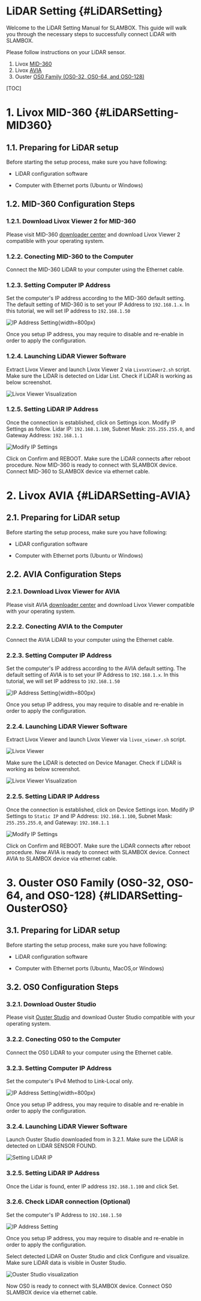 # LiDAR Setting {#LiDARSetting}

Welcome to the LiDAR Setting Manual for SLAMBOX.
This guide will walk you through the necessary steps to successfully connect LiDAR with SLAMBOX.

Please follow instructions on your LiDAR sensor.

1. Livox [MID-360](#LiDARSetting-MID360)
2. Livox [AVIA](#LiDARSetting-AVIA)
3. Ouster [OS0 Family (OS0-32, OS0-64, and OS0-128)](#LIDARSetting-OusterOS0)


[TOC]

# 1. Livox MID-360 {#LiDARSetting-MID360}

## 1.1. Preparing for LiDAR setup

Before starting the setup process, make sure you have following:

* LiDAR configuration software

* Computer with Ethernet ports (Ubuntu or Windows)

## 1.2. MID-360 Configuration Steps

### 1.2.1. Download Livox Viewer 2 for MID-360

Please visit MID-360 [downloader center](https://www.livoxtech.com/mid-360/downloads) and download Livox Viewer 2 compatible with your operating system.

### 1.2.2. Conecting MID-360 to the Computer

Connect the MID-360 LiDAR to your computer using the Ethernet cable.

### 1.2.3. Setting Computer IP Address

Set the computer's IP address according to the MID-360 default setting. The default setting of MID-360 is to set your IP Address to `192.168.1.x`.
In this tutorial, we will set IP address to `192.168.1.50`


![IP Address Setting](getting_started/lidar_setting/ip_setting_192_168_1_50.jpg){width=800px}

Once you setup IP address, you may require to disable and re-enable in order to apply the configuration.


### 1.2.4. Launching LiDAR Viewer Software

Extract Livox Viewer and launch Livox Viewer 2 via `LivoxViewer2.sh` script.
Make sure the LiDAR is detected on Lidar List. Check if LiDAR is working as below screenshot.

![Livox Viewer Visualization](getting_started/lidar_setting/Livox_Viewer_2_working.jpg)

### 1.2.5. Setting LiDAR IP Address

Once the connection is established, click on Settings icon.
Modify IP Settings as follow. Lidar IP: `192.168.1.100`, Subnet Mask: `255.255.255.0`, and Gateway Address: `192.168.1.1`

![Modify IP Settings](getting_started/lidar_setting/Livox_Viewer_2_setting.jpg)

Click on Confirm and REBOOT. Make sure the LiDAR connects after reboot procedure.
Now MID-360 is ready to connect with SLAMBOX device. Connect MID-360 to SLAMBOX device via ethernet cable.

# 2. Livox AVIA {#LiDARSetting-AVIA}

## 2.1. Preparing for LiDAR setup

Before starting the setup process, make sure you have following:

* LiDAR configuration software

* Computer with Ethernet ports (Ubuntu or Windows)

## 2.2. AVIA Configuration Steps

### 2.2.1. Download Livox Viewer for AVIA

Please visit AVIA [downloader center](https://www.livoxtech.com/avia/downloads) and download Livox Viewer compatible with your operating system.

### 2.2.2. Conecting AVIA to the Computer

Connect the AVIA LiDAR to your computer using the Ethernet cable.

### 2.2.3. Setting Computer IP Address

Set the computer's IP address according to the AVIA default setting. The default setting of AVIA is to set your IP Address to `192.168.1.x`.
In this tutorial, we will set IP address to `192.168.1.50`

![IP Address Setting](getting_started/lidar_setting/ip_setting_192_168_1_50.jpg){width=800px}

Once you setup IP address, you may require to disable and re-enable in order to apply the configuration.


### 2.2.4. Launching LiDAR Viewer Software

Extract Livox Viewer and launch Livox Viewer via `livox_viewer.sh` script.

![Livox Viewer](getting_started/lidar_setting/Livox_Viewer_0_10_init.jpg)

Make sure the LiDAR is detected on Device Manager. Check if LiDAR is working as below screenshot.

![Livox Viewer Visualization](getting_started/lidar_setting/Livox_Viewer_0_10_working.jpg)

### 2.2.5. Setting LiDAR IP Address

Once the connection is established, click on Device Settings icon.
Modify IP Settings to `Static IP` and IP Address: `192.168.1.100`, Subnet Mask: `255.255.255.0`, and Gateway: `192.168.1.1`

![Modify IP Settings](getting_started/lidar_setting/Livox_Viewer_0_10_setting.jpg)


Click on Confirm and REBOOT. Make sure the LiDAR connects after reboot procedure.
Now AVIA is ready to connect with SLAMBOX device. Connect AVIA to SLAMBOX device via ethernet cable.

# 3. Ouster OS0 Family (OS0-32, OS0-64, and OS0-128) {#LIDARSetting-OusterOS0}

## 3.1. Preparing for LiDAR setup

Before starting the setup process, make sure you have following:

* LiDAR configuration software

* Computer with Ethernet ports (Ubuntu, MacOS,or Windows)

## 3.2. OS0 Configuration Steps

### 3.2.1. Download Ouster Studio

Please visit [Ouster Studio](https://ouster.com/products/software/ouster-studio) and download Ouster Studio compatible with your operating system.

### 3.2.2. Conecting OS0 to the Computer

Connect the OS0 LiDAR to your computer using the Ethernet cable.

### 3.2.3. Setting Computer IP Address

Set the computer's IPv4 Method to Link-Local only.

![IP Address Setting](getting_started/lidar_setting/ip_setting_link_local.jpg){width=800px}

Once you setup IP address, you may require to disable and re-enable in order to apply the configuration.


### 3.2.4. Launching LiDAR Viewer Software

Launch Ouster Studio downloaded from in 3.2.1.
Make sure the LiDAR is detected on LIDAR SENSOR FOUND.

![Setting LiDAR IP](getting_started/lidar_setting/Ouster_Studio_setting.jpg)

### 3.2.5. Setting LiDAR IP Address

Once the Lidar is found, enter IP address `192.168.1.100` and click Set.

### 3.2.6. Check LiDAR connection (Optional)

Set the computer's IP Address to `192.168.1.50`

![IP Address Setting](getting_started/lidar_setting/ip_setting_192_168_1_50.jpg)

Once you setup IP address, you may require to disable and re-enable in order to apply the configuration.

Select detected LiDAR on Ouster Studio and click Configure and visualize.
Make sure LiDAR data is visible in Ouster Studio.

![Ouster Studio visualization](getting_started/lidar_setting/Ouster_Studio_working.jpg)

Now OS0 is ready to connect with SLAMBOX device. Connect OS0 SLAMBOX device via ethernet cable.
